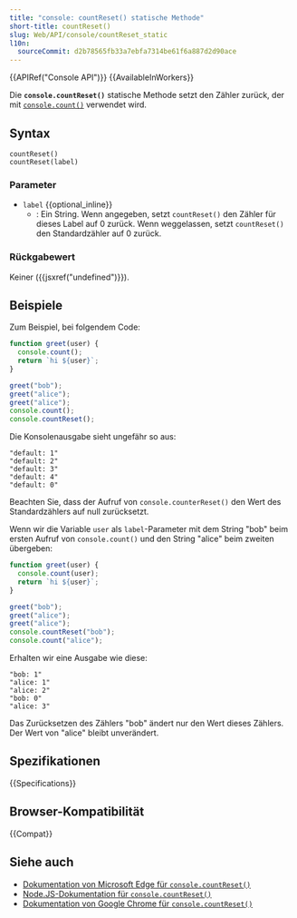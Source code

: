 ```yaml
---
title: "console: countReset() statische Methode"
short-title: countReset()
slug: Web/API/console/countReset_static
l10n:
  sourceCommit: d2b78565fb33a7ebfa7314be61f6a887d2d90ace
---
```


{{APIRef("Console API")}} {{AvailableInWorkers}}

Die **`console.countReset()`** statische Methode setzt den Zähler zurück, der mit [`console.count()`](/de/docs/Web/API/Console/count_static) verwendet wird.

## Syntax

```js-nolint
countReset()
countReset(label)
```

### Parameter

- `label` {{optional_inline}}
  - : Ein String. Wenn angegeben, setzt `countReset()` den Zähler für dieses Label auf 0 zurück. Wenn weggelassen, setzt `countReset()` den Standardzähler auf 0 zurück.

### Rückgabewert

Keiner ({{jsxref("undefined")}}).

## Beispiele

Zum Beispiel, bei folgendem Code:

```js
function greet(user) {
  console.count();
  return `hi ${user}`;
}

greet("bob");
greet("alice");
greet("alice");
console.count();
console.countReset();
```

Die Konsolenausgabe sieht ungefähr so aus:

```plain
"default: 1"
"default: 2"
"default: 3"
"default: 4"
"default: 0"
```

Beachten Sie, dass der Aufruf von `console.counterReset()` den Wert des Standardzählers auf null zurücksetzt.

Wenn wir die Variable `user` als `label`-Parameter mit dem String "bob" beim ersten Aufruf von `console.count()` und den String "alice" beim zweiten übergeben:

```js
function greet(user) {
  console.count(user);
  return `hi ${user}`;
}

greet("bob");
greet("alice");
greet("alice");
console.countReset("bob");
console.count("alice");
```

Erhalten wir eine Ausgabe wie diese:

```plain
"bob: 1"
"alice: 1"
"alice: 2"
"bob: 0"
"alice: 3"
```

Das Zurücksetzen des Zählers "bob" ändert nur den Wert dieses Zählers. Der Wert von "alice" bleibt unverändert.

## Spezifikationen

{{Specifications}}

## Browser-Kompatibilität

{{Compat}}

## Siehe auch

- [Dokumentation von Microsoft Edge für `console.countReset()`](https://learn.microsoft.com/en-us/microsoft-edge/devtools-guide-chromium/console/api#countreset)
- [Node.JS-Dokumentation für `console.countReset()`](https://nodejs.org/docs/latest/api/console.html#consolecountresetlabel)
- [Dokumentation von Google Chrome für `console.countReset()`](https://developer.chrome.com/docs/devtools/console/api/#countreset)
